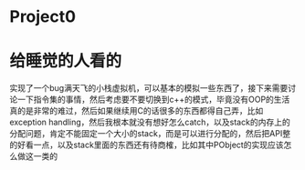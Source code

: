 # Project0

# 给睡觉的人看的

实现了一个bug满天飞的小栈虚拟机，可以基本的模拟一些东西了，接下来需要讨论一下指令集的事情，然后考虑要不要切换到c++的模式，毕竟没有OOP的生活真的是非常的难过，然后如果继续用C的话很多的东西都得自己弄，比如exception handling，然后我根本就没有想好怎么catch，以及stack的内存上的分配问题，肯定不能固定一个大小的stack，而是可以进行分配的，然后把API整的好看一点，以及stack里面的东西还有待商榷，比如其中PObject的实现应该怎么做这一类的